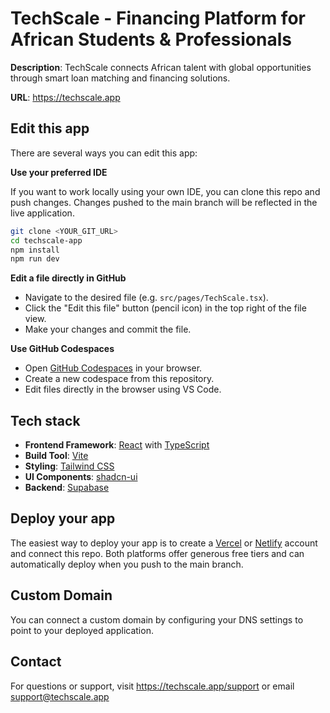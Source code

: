 # TechScale - Financing Platform for African Students & Professionals

**Description**: TechScale connects African talent with global opportunities through smart loan matching and financing solutions.

**URL**: https://techscale.app

## Edit this app

There are several ways you can edit this app:

**Use your preferred IDE**

If you want to work locally using your own IDE, you can clone this repo and push changes. Changes pushed to the main branch will be reflected in the live application.

```sh
git clone <YOUR_GIT_URL>
cd techscale-app
npm install
npm run dev
```

**Edit a file directly in GitHub**

- Navigate to the desired file (e.g. `src/pages/TechScale.tsx`).
- Click the "Edit this file" button (pencil icon) in the top right of the file view.
- Make your changes and commit the file.

**Use GitHub Codespaces**

- Open [GitHub Codespaces](https://github.com/codespaces) in your browser.
- Create a new codespace from this repository.
- Edit files directly in the browser using VS Code.

## Tech stack

- **Frontend Framework**: [React](https://reactjs.org/) with [TypeScript](https://www.typescriptlang.org/)
- **Build Tool**: [Vite](https://vitejs.dev/)
- **Styling**: [Tailwind CSS](https://tailwindcss.com/)
- **UI Components**: [shadcn-ui](https://ui.shadcn.com/)
- **Backend**: [Supabase](https://supabase.com/)

## Deploy your app

The easiest way to deploy your app is to create a [Vercel](https://vercel.com/) or [Netlify](https://netlify.com/) account and connect this repo. Both platforms offer generous free tiers and can automatically deploy when you push to the main branch.

## Custom Domain

You can connect a custom domain by configuring your DNS settings to point to your deployed application.

## Contact

For questions or support, visit https://techscale.app/support or email support@techscale.app
